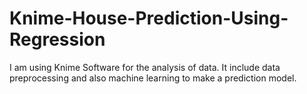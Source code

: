 # Knime-House-Prediction-Using-Regression
I am using Knime Software for the analysis of data. It include data preprocessing and also machine learning to make a prediction model.
